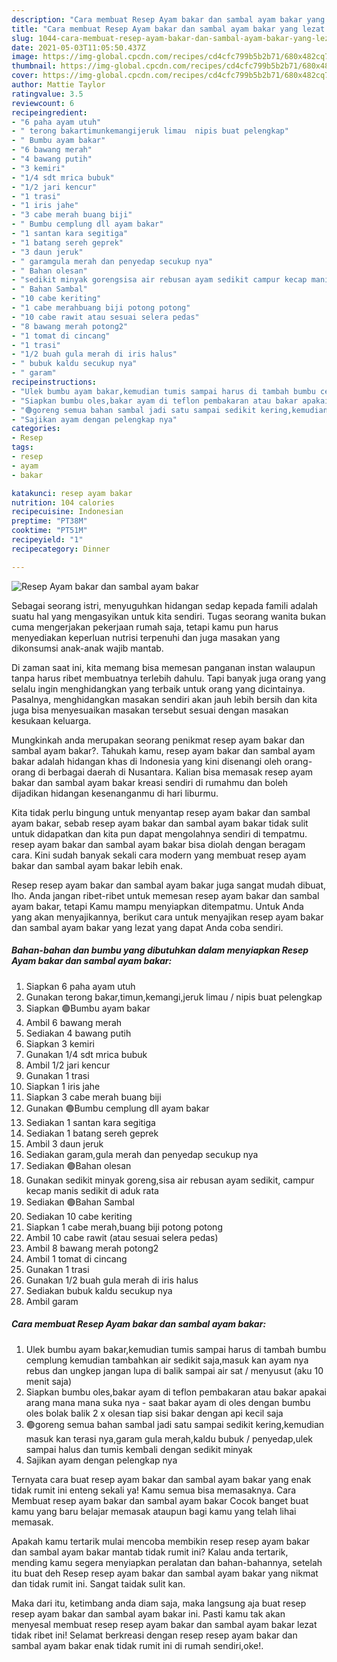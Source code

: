 ```yaml
---
description: "Cara membuat Resep Ayam bakar dan sambal ayam bakar yang lezat dan Mudah Dibuat"
title: "Cara membuat Resep Ayam bakar dan sambal ayam bakar yang lezat dan Mudah Dibuat"
slug: 1044-cara-membuat-resep-ayam-bakar-dan-sambal-ayam-bakar-yang-lezat-dan-mudah-dibuat
date: 2021-05-03T11:05:50.437Z
image: https://img-global.cpcdn.com/recipes/cd4cfc799b5b2b71/680x482cq70/resep-ayam-bakar-dan-sambal-ayam-bakar-foto-resep-utama.jpg
thumbnail: https://img-global.cpcdn.com/recipes/cd4cfc799b5b2b71/680x482cq70/resep-ayam-bakar-dan-sambal-ayam-bakar-foto-resep-utama.jpg
cover: https://img-global.cpcdn.com/recipes/cd4cfc799b5b2b71/680x482cq70/resep-ayam-bakar-dan-sambal-ayam-bakar-foto-resep-utama.jpg
author: Mattie Taylor
ratingvalue: 3.5
reviewcount: 6
recipeingredient:
- "6 paha ayam utuh"
- " terong bakartimunkemangijeruk limau  nipis buat pelengkap"
- " Bumbu ayam bakar"
- "6 bawang merah"
- "4 bawang putih"
- "3 kemiri"
- "1/4 sdt mrica bubuk"
- "1/2 jari kencur"
- "1 trasi"
- "1 iris jahe"
- "3 cabe merah buang biji"
- " Bumbu cemplung dll ayam bakar"
- "1 santan kara segitiga"
- "1 batang sereh geprek"
- "3 daun jeruk"
- " garamgula merah dan penyedap secukup nya"
- " Bahan olesan"
- "sedikit minyak gorengsisa air rebusan ayam sedikit campur kecap manis sedikit di aduk rata"
- " Bahan Sambal"
- "10 cabe keriting"
- "1 cabe merahbuang biji potong potong"
- "10 cabe rawit atau sesuai selera pedas"
- "8 bawang merah potong2"
- "1 tomat di cincang"
- "1 trasi"
- "1/2 buah gula merah di iris halus"
- " bubuk kaldu secukup nya"
- " garam"
recipeinstructions:
- "Ulek bumbu ayam bakar,kemudian tumis sampai harus di tambah bumbu cemplung kemudian tambahkan air sedikit saja,masuk kan ayam nya rebus dan ungkep jangan lupa di balik sampai air sat / menyusut (aku 10 menit saja)"
- "Siapkan bumbu oles,bakar ayam di teflon pembakaran atau bakar apakai arang mana mana suka nya  saat bakar ayam di oles dengan bumbu oles bolak balik 2 x olesan tiap sisi bakar dengan api kecil saja"
- "🟢goreng semua bahan sambal jadi satu sampai sedikit kering,kemudian masuk kan terasi nya,garam gula merah,kaldu bubuk / penyedap,ulek sampai halus dan tumis kembali dengan sedikit minyak"
- "Sajikan ayam dengan pelengkap nya"
categories:
- Resep
tags:
- resep
- ayam
- bakar

katakunci: resep ayam bakar 
nutrition: 104 calories
recipecuisine: Indonesian
preptime: "PT38M"
cooktime: "PT51M"
recipeyield: "1"
recipecategory: Dinner

---
```



![Resep Ayam bakar dan sambal ayam bakar](https://img-global.cpcdn.com/recipes/cd4cfc799b5b2b71/680x482cq70/resep-ayam-bakar-dan-sambal-ayam-bakar-foto-resep-utama.jpg)

Sebagai seorang istri, menyuguhkan hidangan sedap kepada famili adalah suatu hal yang mengasyikan untuk kita sendiri. Tugas seorang  wanita bukan cuma mengerjakan pekerjaan rumah saja, tetapi kamu pun harus menyediakan keperluan nutrisi terpenuhi dan juga masakan yang dikonsumsi anak-anak wajib mantab.

Di zaman  saat ini, kita memang bisa memesan panganan instan walaupun tanpa harus ribet membuatnya terlebih dahulu. Tapi banyak juga orang yang selalu ingin menghidangkan yang terbaik untuk orang yang dicintainya. Pasalnya, menghidangkan masakan sendiri akan jauh lebih bersih dan kita juga bisa menyesuaikan masakan tersebut sesuai dengan masakan kesukaan keluarga. 



Mungkinkah anda merupakan seorang penikmat resep ayam bakar dan sambal ayam bakar?. Tahukah kamu, resep ayam bakar dan sambal ayam bakar adalah hidangan khas di Indonesia yang kini disenangi oleh orang-orang di berbagai daerah di Nusantara. Kalian bisa memasak resep ayam bakar dan sambal ayam bakar kreasi sendiri di rumahmu dan boleh dijadikan hidangan kesenanganmu di hari liburmu.

Kita tidak perlu bingung untuk menyantap resep ayam bakar dan sambal ayam bakar, sebab resep ayam bakar dan sambal ayam bakar tidak sulit untuk didapatkan dan kita pun dapat mengolahnya sendiri di tempatmu. resep ayam bakar dan sambal ayam bakar bisa diolah dengan beragam cara. Kini sudah banyak sekali cara modern yang membuat resep ayam bakar dan sambal ayam bakar lebih enak.

Resep resep ayam bakar dan sambal ayam bakar juga sangat mudah dibuat, lho. Anda jangan ribet-ribet untuk memesan resep ayam bakar dan sambal ayam bakar, tetapi Kamu mampu menyiapkan ditempatmu. Untuk Anda yang akan menyajikannya, berikut cara untuk menyajikan resep ayam bakar dan sambal ayam bakar yang lezat yang dapat Anda coba sendiri.

<!--inarticleads1-->

##### Bahan-bahan dan bumbu yang dibutuhkan dalam menyiapkan Resep Ayam bakar dan sambal ayam bakar:

1. Siapkan 6 paha ayam utuh
1. Gunakan  terong bakar,timun,kemangi,jeruk limau / nipis buat pelengkap
1. Siapkan  🟢Bumbu ayam bakar
1. Ambil 6 bawang merah
1. Sediakan 4 bawang putih
1. Siapkan 3 kemiri
1. Gunakan 1/4 sdt mrica bubuk
1. Ambil 1/2 jari kencur
1. Gunakan 1 trasi
1. Siapkan 1 iris jahe
1. Siapkan 3 cabe merah buang biji
1. Gunakan  🟢Bumbu cemplung dll ayam bakar
1. Sediakan 1 santan kara segitiga
1. Sediakan 1 batang sereh geprek
1. Ambil 3 daun jeruk
1. Sediakan  garam,gula merah dan penyedap secukup nya
1. Sediakan  🟢Bahan olesan
1. Gunakan sedikit minyak goreng,sisa air rebusan ayam sedikit, campur kecap manis sedikit di aduk rata
1. Sediakan  🟢Bahan Sambal
1. Sediakan 10 cabe keriting
1. Siapkan 1 cabe merah,buang biji potong potong
1. Ambil 10 cabe rawit (atau sesuai selera pedas)
1. Ambil 8 bawang merah potong2
1. Ambil 1 tomat di cincang
1. Gunakan 1 trasi
1. Gunakan 1/2 buah gula merah di iris halus
1. Sediakan  bubuk kaldu secukup nya
1. Ambil  garam




<!--inarticleads2-->

##### Cara membuat Resep Ayam bakar dan sambal ayam bakar:

1. Ulek bumbu ayam bakar,kemudian tumis sampai harus di tambah bumbu cemplung kemudian tambahkan air sedikit saja,masuk kan ayam nya rebus dan ungkep jangan lupa di balik sampai air sat / menyusut (aku 10 menit saja)
1. Siapkan bumbu oles,bakar ayam di teflon pembakaran atau bakar apakai arang mana mana suka nya  - saat bakar ayam di oles dengan bumbu oles bolak balik 2 x olesan tiap sisi bakar dengan api kecil saja
1. 🟢goreng semua bahan sambal jadi satu sampai sedikit kering,kemudian masuk kan terasi nya,garam gula merah,kaldu bubuk / penyedap,ulek sampai halus dan tumis kembali dengan sedikit minyak
1. Sajikan ayam dengan pelengkap nya




Ternyata cara buat resep ayam bakar dan sambal ayam bakar yang enak tidak rumit ini enteng sekali ya! Kamu semua bisa memasaknya. Cara Membuat resep ayam bakar dan sambal ayam bakar Cocok banget buat kamu yang baru belajar memasak ataupun bagi kamu yang telah lihai memasak.

Apakah kamu tertarik mulai mencoba membikin resep resep ayam bakar dan sambal ayam bakar mantab tidak rumit ini? Kalau anda tertarik, mending kamu segera menyiapkan peralatan dan bahan-bahannya, setelah itu buat deh Resep resep ayam bakar dan sambal ayam bakar yang nikmat dan tidak rumit ini. Sangat taidak sulit kan. 

Maka dari itu, ketimbang anda diam saja, maka langsung aja buat resep resep ayam bakar dan sambal ayam bakar ini. Pasti kamu tak akan menyesal membuat resep resep ayam bakar dan sambal ayam bakar lezat tidak ribet ini! Selamat berkreasi dengan resep resep ayam bakar dan sambal ayam bakar enak tidak rumit ini di rumah sendiri,oke!.

